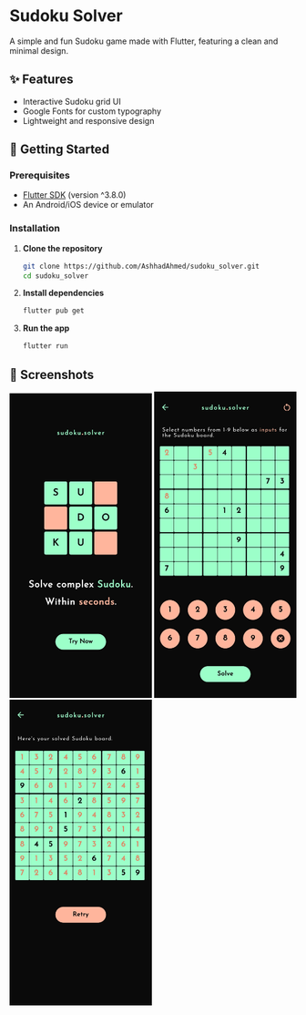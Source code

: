 # Sudoku Solver

A simple and fun Sudoku game made with Flutter, featuring a clean and minimal design.

## ✨ Features

- Interactive Sudoku grid UI
- Google Fonts for custom typography
- Lightweight and responsive design

## 🚀 Getting Started

### Prerequisites

- [Flutter SDK](https://flutter.dev/docs/get-started/install) (version ^3.8.0)
- An Android/iOS device or emulator

### Installation

1. **Clone the repository**

   ```bash
   git clone https://github.com/AshhadAhmed/sudoku_solver.git
   cd sudoku_solver

   ```

2. **Install dependencies**

   ```bash
   flutter pub get
   ```

3. **Run the app**

   ```bash
   flutter run
   ```

## 📸 Screenshots

<img src="screenshots/splash_screen.jpg" width="250" /> <img src="screenshots/main_screen.jpg" width="250" /> <img src="screenshots/result_screen.jpg" width="250" />
